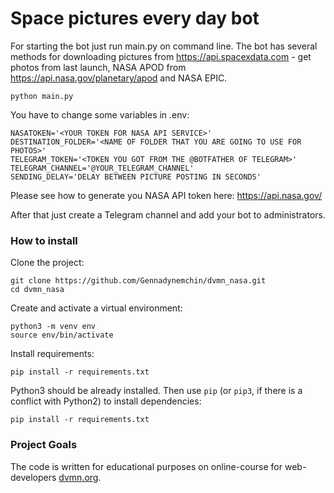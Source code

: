 # Space pictures every day bot

For starting the bot just run main.py on command line. The bot has several methods
for downloading pictures from https://api.spacexdata.com - get photos from last launch,
NASA APOD from https://api.nasa.gov/planetary/apod and NASA EPIC.
```
python main.py
```
You have to change some variables in .env:
```
NASATOKEN='<YOUR TOKEN FOR NASA API SERVICE>'
DESTINATION_FOLDER='<NAME OF FOLDER THAT YOU ARE GOING TO USE FOR PHOTOS>'
TELEGRAM_TOKEN='<TOKEN YOU GOT FROM THE @BOTFATHER OF TELEGRAM>'
TELEGRAM_CHANNEL='@YOUR_TELEGRAM_CHANNEL'
SENDING_DELAY='DELAY BETWEEN PICTURE POSTING IN SECONDS'
```
Please see how to generate you NASA API token here: https://api.nasa.gov/

After that just create a Telegram channel and add your bot to administrators.

### How to install
Clone the project:
```
git clone https://github.com/Gennadynemchin/dvmn_nasa.git
cd dvmn_nasa
```
Create and activate a virtual environment:
```
python3 -m venv env
source env/bin/activate
```
Install requirements:
```
pip install -r requirements.txt
```
Python3 should be already installed. 
Then use `pip` (or `pip3`, if there is a conflict with Python2) to install dependencies:
```
pip install -r requirements.txt
```

### Project Goals

The code is written for educational purposes on online-course for web-developers [dvmn.org](https://dvmn.org/).

